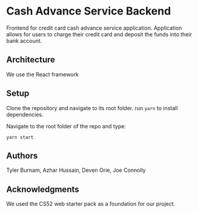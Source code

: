 # Cash Advance Service Backend

Frontend for credit card cash advance service application. Application allows for users to charge their credit card and deposit the funds into their bank account.

## Architecture

We use the React framework 

## Setup

Clone the repository and navigate to its root folder. run `yarn` to install dependencies.

Navigate to the root folder of the repo and type:
````
yarn start
````

## Authors

Tyler Burnam, Azhar Hussain, Deven Orie, Joe Connolly

## Acknowledgments
We used the CS52 web starter pack as a foundation for our project.
